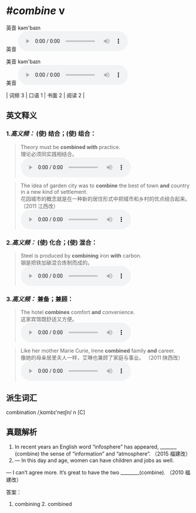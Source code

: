 # ***\#combine*** v
英音 kəm'baɪn  
英音
<audio src="./media/combine-B.aac" controls="controls"></audio>

美音 kəm'baɪn  
美音
<audio src="./media/combine.aac" controls="controls"></audio>



| 词频 3 | 口语 1 | 书面 2 | 阅读 2 |  

英文释义
---
### 1.*高义频：* **(使) 结合；(使) 组合：**  

 > Theory must be **combined with** practice.   
 > 理论必须同实践相结合。    
<audio src="./media/1-combine.aac" controls="controls"></audio>

 > The idea of garden city was to **combine** the best of town **and** country in a new kind of settlement.  
 > 花园城市的概念就是在一种新的居住形式中把城市和乡村的优点结合起来。  （2011 江西改）  
<audio src="./media/2-combine.aac" controls="controls"></audio>

### 2.*高义频：* **(使) 化合；(使) 混合：**  

 > Steel is produced by **combining** iron **with** carbon.  
 > 钢是把铁加碳混合炼制而成的。    
<audio src="./media/3-combine.aac" controls="controls"></audio>

### 3.*高义频：* **兼备；兼顾：**  

 > The hotel **combines** comfort **and** convenience.  
 > 这家宾馆既舒适又方便。    
<audio src="./media/4-combine.aac" controls="controls"></audio>

 > Like her mother Marie Curie, Irene **combined** family **and** career.  
 > 像她的母亲居里夫人一样，艾琳也兼顾了家庭与事业。  （2011 陕西改）  
<audio src="./media/5-combine.aac" controls="controls"></audio>


派生词汇
---
combination /ˌkɒmbɪ'neɪʃn/ n [C]   

真题解析
---
1. In recent years an English word “infosphere” has appeared, _______ (combine) the sense of “information” and “atmosphere”.   （2015 福建改）  
2. — In this day and age, women can have children and jobs as well.
— I can’t agree more. It’s great to have the two ________(combine).  （2010 福建改）  

答案：
1. combining  2. combined  

